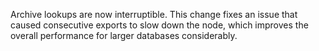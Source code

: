 Archive lookups are now interruptible. This change fixes an issue that caused
consecutive exports to slow down the node, which improves the overall
performance for larger databases considerably.
